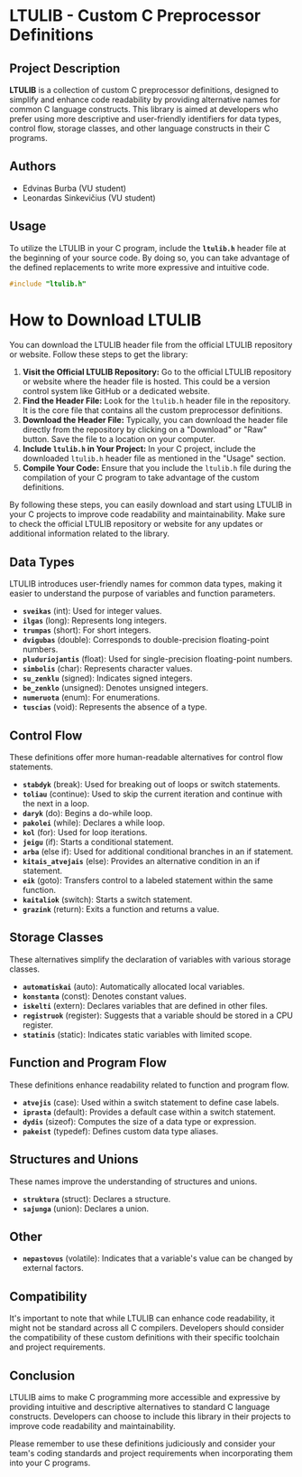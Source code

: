 # LTULIB - Custom C Preprocessor Definitions

## Project Description
**LTULIB** is a collection of custom C preprocessor definitions, designed to simplify and enhance code readability by providing alternative names for common C language constructs. This library is aimed at developers who prefer using more descriptive and user-friendly identifiers for data types, control flow, storage classes, and other language constructs in their C programs.

## Authors
- Edvinas Burba (VU student)
- Leonardas Sinkevičius (VU student)

## Usage
To utilize the LTULIB in your C program, include the **`ltulib.h`** header file at the beginning of your source code. By doing so, you can take advantage of the defined replacements to write more expressive and intuitive code.
```c
#include "ltulib.h"
```

# How to Download LTULIB
You can download the LTULIB header file from the official LTULIB repository or website. Follow these steps to get the library:
1. **Visit the Official LTULIB Repository:**
   Go to the official LTULIB repository or website where the header file is hosted. This could be a version control system like GitHub or a dedicated website.
2. **Find the Header File:**
   Look for the `ltulib.h` header file in the repository. It is the core file that contains all the custom preprocessor definitions.
3. **Download the Header File:**
   Typically, you can download the header file directly from the repository by clicking on a "Download" or "Raw" button. Save the file to a location on your computer.
4. **Include `ltulib.h` in Your Project:**
   In your C project, include the downloaded `ltulib.h` header file as mentioned in the "Usage" section.
5. **Compile Your Code:**
   Ensure that you include the `ltulib.h` file during the compilation of your C program to take advantage of the custom definitions.

By following these steps, you can easily download and start using LTULIB in your C projects to improve code readability and maintainability. Make sure to check the official LTULIB repository or website for any updates or additional information related to the library.

## Data Types
LTULIB introduces user-friendly names for common data types, making it easier to understand the purpose of variables and function parameters.

- **`sveikas`** (int): Used for integer values.
- **`ilgas`** (long): Represents long integers.
- **`trumpas`** (short): For short integers.
- **`dvigubas`** (double): Corresponds to double-precision floating-point numbers.
- **`pluduriojantis`** (float): Used for single-precision floating-point numbers.
- **`simbolis`** (char): Represents character values.
- **`su_zenklu`** (signed): Indicates signed integers.
- **`be_zenklo`** (unsigned): Denotes unsigned integers.
- **`numeruota`** (enum): For enumerations.
- **`tuscias`** (void): Represents the absence of a type.

## Control Flow
These definitions offer more human-readable alternatives for control flow statements.

- **`stabdyk`** (break): Used for breaking out of loops or switch statements.
- **`toliau`** (continue): Used to skip the current iteration and continue with the next in a loop.
- **`daryk`** (do): Begins a do-while loop.
- **`pakolei`** (while): Declares a while loop.
- **`kol`** (for): Used for loop iterations.
- **`jeigu`** (if): Starts a conditional statement.
- **`arba`** (else if): Used for additional conditional branches in an if statement.
- **`kitais_atvejais`** (else): Provides an alternative condition in an if statement.
- **`eik`** (goto): Transfers control to a labeled statement within the same function.
- **`kaitaliok`** (switch): Starts a switch statement.
- **`grazink`** (return): Exits a function and returns a value.

## Storage Classes
These alternatives simplify the declaration of variables with various storage classes.

- **`automatiskai`** (auto): Automatically allocated local variables.
- **`konstanta`** (const): Denotes constant values.
- **`iskelti`** (extern): Declares variables that are defined in other files.
- **`registruok`** (register): Suggests that a variable should be stored in a CPU register.
- **`statinis`** (static): Indicates static variables with limited scope.

## Function and Program Flow
These definitions enhance readability related to function and program flow.

- **`atvejis`** (case): Used within a switch statement to define case labels.
- **`iprasta`** (default): Provides a default case within a switch statement.
- **`dydis`** (sizeof): Computes the size of a data type or expression.
- **`pakeist`** (typedef): Defines custom data type aliases.

## Structures and Unions
These names improve the understanding of structures and unions.

- **`struktura`** (struct): Declares a structure.
- **`sajunga`** (union): Declares a union.

## Other
- **`nepastovus`** (volatile): Indicates that a variable's value can be changed by external factors.

## Compatibility
It's important to note that while LTULIB can enhance code readability, it might not be standard across all C compilers. Developers should consider the compatibility of these custom definitions with their specific toolchain and project requirements.

## Conclusion
LTULIB aims to make C programming more accessible and expressive by providing intuitive and descriptive alternatives to standard C language constructs. Developers can choose to include this library in their projects to improve code readability and maintainability.

Please remember to use these definitions judiciously and consider your team's coding standards and project requirements when incorporating them into your C programs.

